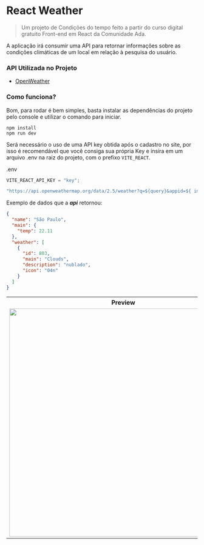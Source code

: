 # React Weather

> Um projeto de Condições do tempo feito a partir do curso digital gratuito Front-end em React da Comunidade Ada.

A aplicação irá consumir uma API para retornar informações sobre as condições climáticas de um local em relação à pesquisa do usuário.

### API Utilizada no Projeto

- [OpenWeather](https://openweathermap.org/)

### Como funciona?

Bom, para rodar é bem simples, basta instalar as dependências do projeto pelo console e utilizar o comando para iniciar.

```node
npm install
npm run dev
```

Será necessário o uso de uma API key obtida após o cadastro no site, por isso
é recomendável que você consiga sua própria Key e insira em um arquivo .env na raiz do projeto,
com o prefixo `VITE_REACT`.

.env

```javascript
VITE_REACT_API_KEY = "key";
```

```javascript
"https://api.openweathermap.org/data/2.5/weather?q=${query}&appid=${ import.meta.env.VITE_REACT_API_KEY }&lang=pt_br&units=metric";
```

Exemplo de dados que a _**api**_ retornou:

```json
{
  "name": "São Paulo",
  "main": {
    "temp": 22.11
  },
  "weather": [
    {
      "id": 803,
      "main": "Clouds",
      "description": "nublado",
      "icon": "04n"
    }
  ]
}
```

<table>
    <tr>
        <th>Preview</th>
    </tr>
    <tr>
        <td><img width="600px" src="https://github.com/renansouzasm/React-weather/assets/101893896/7c5a86bf-ad6b-4558-9d3b-014cf60e5a6d" /></td>
    </tr>
</table>

